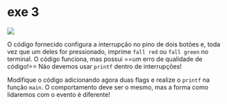 # exe 3

![](func.gif)

O código fornecido configura a interrupção no pino de dois botões e, toda vez que um deles for pressionado, imprime `fall red` ou `fall green` no terminal. O código funciona, mas possui ==um erro de qualidade de código!== Não devemos usar `printf` dentro de interrupções!

Modifique o código adicionando agora duas flags e realize o `printf` na função `main`. O comportamento deve ser o mesmo, mas a forma como lidaremos com o evento é diferente!
